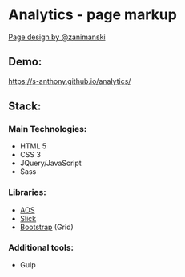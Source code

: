 # Analytics - page markup 
[Page design by @zanimanski](https://www.figma.com/community/file/905814382591046401)
## Demo:
https://s-anthony.github.io/analytics/
## Stack:
### Main Technologies:
- HTML 5
- CSS 3
- JQuery/JavaScript
- Sass
### Libraries:
- [AOS](https://michalsnik.github.io/aos/)
- [Slick](https://kenwheeler.github.io/slick/)
- [Bootstrap](https://getbootstrap.com) (Grid)
### Additional tools: 
- Gulp
